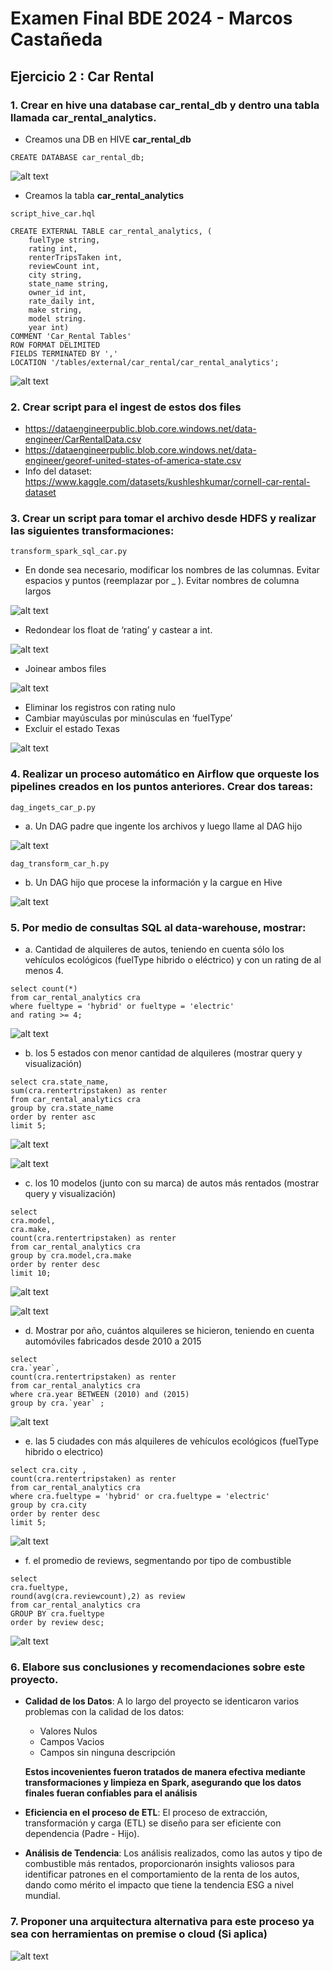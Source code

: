 # Examen Final BDE 2024 - Marcos Castañeda
## Ejercicio 2 : Car Rental

### 1. Crear en hive una database car_rental_db y dentro una tabla llamada car_rental_analytics.

* Creamos una DB en HIVE **car_rental_db**

~~~
CREATE DATABASE car_rental_db;
~~~

![alt text](../images/image-21.png)

* Creamos la tabla **car_rental_analytics**

~~~
script_hive_car.hql
~~~

~~~
CREATE EXTERNAL TABLE car_rental_analytics, (
    fuelType string,
    rating int, 
    renterTripsTaken int, 
    reviewCount int,
    city string,
    state_name string,
    owner_id int,
    rate_daily int,
    make string,
    model string.
    year int)
COMMENT 'Car_Rental Tables'
ROW FORMAT DELIMITED
FIELDS TERMINATED BY ','
LOCATION '/tables/external/car_rental/car_rental_analytics';
~~~

![alt text](../images/image-22.png)

### 2. Crear script para el ingest de estos dos files

* https://dataengineerpublic.blob.core.windows.net/data-engineer/CarRentalData.csv
* https://dataengineerpublic.blob.core.windows.net/data-engineer/georef-united-states-of-america-state.csv
* Info del dataset: https://www.kaggle.com/datasets/kushleshkumar/cornell-car-rental-dataset

### 3. Crear un script para tomar el archivo desde HDFS y realizar las siguientes transformaciones:
~~~
transform_spark_sql_car.py
~~~

* En donde sea necesario, modificar los nombres de las columnas. Evitar espacios
y puntos (reemplazar por _ ). Evitar nombres de columna largos

![alt text](../images/image-23.png)

* Redondear los float de ‘rating’ y castear a int.

![alt text](../images/image-24.png)

* Joinear ambos files

![alt text](../images/image-25.png)

* Eliminar los registros con rating nulo
* Cambiar mayúsculas por minúsculas en ‘fuelType’
* Excluir el estado Texas

![alt text](../images/image-27.png)

### 4. Realizar un proceso automático en Airflow que orqueste los pipelines creados en los puntos anteriores. Crear dos tareas: 

~~~
dag_ingets_car_p.py
~~~

* a. Un DAG padre que ingente los archivos y luego llame al DAG hijo 

![alt text](../images/image-30.png)

~~~
dag_transform_car_h.py
~~~

* b. Un DAG hijo que procese la información y la cargue en Hive

![alt text](../images/image-29.png)

### 5. Por medio de consultas SQL al data-warehouse, mostrar: 

* a. Cantidad de alquileres de autos, teniendo en cuenta sólo los vehículos
ecológicos (fuelType hibrido o eléctrico) y con un rating de al menos 4.
~~~
select count(*)
from car_rental_analytics cra
where fueltype = 'hybrid' or fueltype = 'electric'
and rating >= 4;
~~~
![alt text](../images/image-35.png)

* b. los 5 estados con menor cantidad de alquileres (mostrar query y visualización)
~~~
select cra.state_name,
sum(cra.rentertripstaken) as renter
from car_rental_analytics cra 
group by cra.state_name
order by renter asc
limit 5;
~~~

![alt text](../images/image-47.png)

![alt text](../images/image-48.png)

* c. los 10 modelos (junto con su marca) de autos más rentados (mostrar query y
visualización)
~~~
select 
cra.model,
cra.make,
count(cra.rentertripstaken) as renter
from car_rental_analytics cra 
group by cra.model,cra.make
order by renter desc
limit 10;
~~~

![alt text](../images/image-36.png)

![alt text](../images/image-49.png)

* d. Mostrar por año, cuántos alquileres se hicieron, teniendo en cuenta automóviles
fabricados desde 2010 a 2015
~~~
select 
cra.`year`,
count(cra.rentertripstaken) as renter
from car_rental_analytics cra 
where cra.year BETWEEN (2010) and (2015)
group by cra.`year` ;
~~~

![alt text](../images/image-37.png)

* e. las 5 ciudades con más alquileres de vehículos ecológicos (fuelType hibrido o
electrico)
~~~
select cra.city ,
count(cra.rentertripstaken) as renter
from car_rental_analytics cra 
where cra.fueltype = 'hybrid' or cra.fueltype = 'electric'
group by cra.city
order by renter desc
limit 5;
~~~

![alt text](../images/image-38.png)

* f. el promedio de reviews, segmentando por tipo de combustible
~~~
select 
cra.fueltype,
round(avg(cra.reviewcount),2) as review 
from car_rental_analytics cra 
GROUP BY cra.fueltype
order by review desc;
~~~

![alt text](../images/image-39.png)

### 6. Elabore sus conclusiones y recomendaciones sobre este proyecto.

* **Calidad de los Datos**: A lo largo del proyecto se identicaron varios problemas con la calidad de los datos:
    * Valores Nulos
    * Campos Vacios
    * Campos sin ninguna descripción 
    
    **Estos incovenientes fueron tratados de manera efectiva mediante transformaciones y limpieza en Spark, asegurando que los datos finales fueran confiables para el análisis**

* **Eficiencia en el proceso de ETL**: El proceso de extracción, transformación y carga (ETL) se diseño para ser eficiente con dependencia (Padre - Hijo).
    
* **Análisis de Tendencia**: Los análisis realizados, como las autos y tipo de combustible más rentados, proporcionarón insights valiosos para identificar patrones en el comportamiento de la renta de los autos, dando como mérito el impacto que tiene la tendencia ESG a nivel mundial.

### 7. Proponer una arquitectura alternativa para este proceso ya sea con herramientas on premise o cloud (Si aplica)

![alt text](../images/image-40.png)